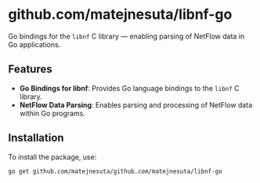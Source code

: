 # github.com/matejnesuta/libnf-go

Go bindings for the `libnf` C library — enabling parsing of NetFlow data in Go applications.

## Features

- **Go Bindings for libnf**: Provides Go language bindings to the `libnf` C library.
- **NetFlow Data Parsing**: Enables parsing and processing of NetFlow data within Go programs.

## Installation

To install the package, use:

```bash
go get github.com/matejnesuta/github.com/matejnesuta/libnf-go
```

